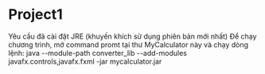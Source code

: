 # Project1
<space>Yêu cầu đã cài đặt JRE (khuyến khích sử dụng phiên bản mới nhất)<space>
<space>Để chạy chương trình, mở command promt tại thư MyCalculator này và chạy dòng lệnh: <space>
java --module-path converter_lib --add-modules javafx.controls,javafx.fxml -jar mycalculator.jar
